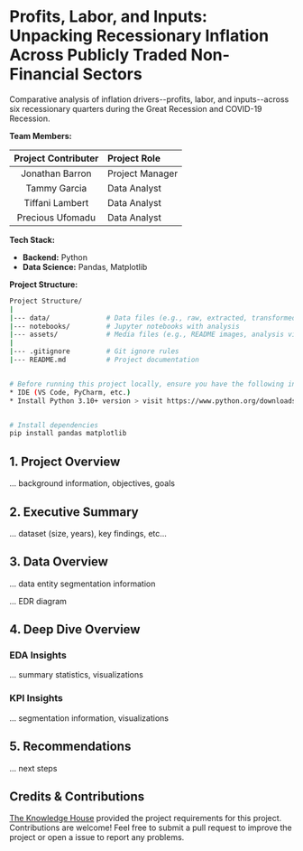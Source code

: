# Profits, Labor, and Inputs: Unpacking Recessionary Inflation Across Publicly Traded Non-Financial Sectors

Comparative analysis of inflation drivers--profits, labor, and inputs--across six recessionary quarters during the Great Recession and COVID-19 Recession.

**Team Members:**

| Project Contributer | Project Role |
|:--------:|:--------------|
| Jonathan Barron | Project Manager |
| Tammy Garcia | Data Analyst |
| Tiffani Lambert | Data Analyst |
| Precious Ufomadu | Data Analyst |

**Tech Stack:**

* **Backend:** Python
* **Data Science:** Pandas, Matplotlib

**Project Structure:**

``` bash
Project Structure/
|
|--- data/              # Data files (e.g., raw, extracted, transformed)
|--- notebooks/         # Jupyter notebooks with analysis
|--- assets/            # Media files (e.g., README images, analysis visualizations)
|
|--- .gitignore         # Git ignore rules
|--- README.md          # Project documentation


# Before running this project locally, ensure you have the following installed:
* IDE (VS Code, PyCharm, etc.)
* Install Python 3.10+ version > visit https://www.python.org/downloads/


# Install dependencies
pip install pandas matplotlib

```

## 1. Project Overview

... background information, objectives, goals

## 2. Executive Summary

... dataset (size, years), key findings, etc...

## 3. Data Overview

... data entity segmentation information

... EDR diagram

## 4. Deep Dive Overview

### EDA Insights

... summary statistics, visualizations

### KPI Insights

... segmentation information, visualizations

## 5. Recommendations

... next steps

## Credits & Contributions

[The Knowledge House](https://www.theknowledgehouse.org/) provided the project requirements for this project. Contributions are welcome! Feel free to submit a pull request to improve the project or open a issue to report any problems.
